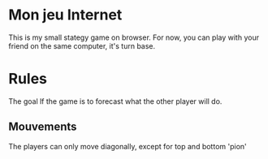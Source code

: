 # Mon jeu Internet
This is my small stategy game on browser.
For now, you can play with your friend on the same computer, it's turn base.

# Rules 
The goal lf the game is to forecast what the other player will do.

## Mouvements
The players can only move diagonally, except for top and bottom 'pion'


 
